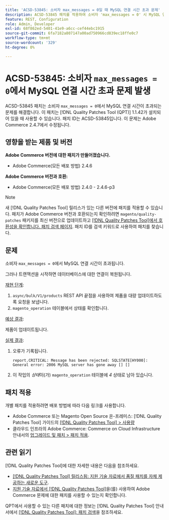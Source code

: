 ```yaml
---
title: 'ACSD-53845: 소비자 max_messages = 0일 때 MySQL 연결 시간 초과 문제'
description: ACSD-53845 패치를 적용하여 소비자 'max_messages = 0' 시 MySQL 연결 시간이 초과되는 Adobe Commerce 문제를 수정합니다.
feature: REST, Configuration
role: Admin, Developer
exl-id: 68f862ed-5401-41e9-a6cc-cef44ebc1915
source-git-commit: 6fa7182a807147a00ad750966cd839ec18ffe0c7
workflow-type: tm+mt
source-wordcount: '329'
ht-degree: 0%

---
```


# ACSD-53845: 소비자 `max_messages = 0`에서 MySQL 연결 시간 초과 문제 발생

ACSD-53845 패치는 소비자 `max_messages = 0`에서 MySQL 연결 시간이 초과되는 문제를 해결합니다. 이 패치는 [!DNL Quality Patches Tool (QPT)] 1.1.42가 설치되어 있을 때 사용할 수 있습니다. 패치 ID는 ACSD-53845입니다. 이 문제는 Adobe Commerce 2.4.7에서 수정됩니다.

## 영향을 받는 제품 및 버전

**Adobe Commerce 버전에 대한 패치가 만들어졌습니다.**

* Adobe Commerce(모든 배포 방법) 2.4.6

**Adobe Commerce 버전과 호환:**

* Adobe Commerce(모든 배포 방법) 2.4.0 - 2.4.6-p3

>[!NOTE]
>
>새 [!DNL Quality Patches Tool] 릴리스가 있는 다른 버전에 패치를 적용할 수 있습니다. 패치가 Adobe Commerce 버전과 호환되는지 확인하려면 `magento/quality-patches` 패키지를 최신 버전으로 업데이트하고 [[!DNL Quality Patches Tool]에서 호환성을 확인합니다. 패치 검색 페이지](https://experienceleague.adobe.com/tools/commerce-quality-patches/index.html). 패치 ID를 검색 키워드로 사용하여 패치를 찾습니다.

## 문제

소비자 `max_messages = 0`에서 MySQL 연결 시간이 초과됩니다.

그러나 트랜잭션을 시작하면 데이터베이스에 대한 연결이 복원됩니다.

<u>재현 단계</u>:

1. `async/bulk/V1/products` REST API 끝점을 사용하여 제품을 대량 업데이트하도록 요청을 보냅니다.
1. `magento_operation` 테이블에서 상태를 확인합니다.

<u>예상 결과</u>:

제품이 업데이트됩니다.

<u>실제 결과</u>:

1. 오류가 기록됩니다.

   ```
   report.CRITICAL: Message has been rejected: SQLSTATE[HY000]: General error: 2006 MySQL server has gone away [] []
   ```

1. 이 작업의 *상태*&#x200B;이(가) `magento_operation` 테이블에 *4* 상태로 남아 있습니다.

## 패치 적용

개별 패치를 적용하려면 배포 방법에 따라 다음 링크를 사용합니다.

* Adobe Commerce 또는 Magento Open Source 온-프레미스: [!DNL Quality Patches Tool] 가이드의 [[!DNL Quality Patches Tool] > 사용량](https://experienceleague.adobe.com/docs/commerce-operations/tools/quality-patches-tool/usage.html)
* 클라우드 인프라의 Adobe Commerce: Commerce on Cloud Infrastructure 안내서의 [업그레이드 및 패치 > 패치 적용](https://experienceleague.adobe.com/docs/commerce-cloud-service/user-guide/develop/upgrade/apply-patches.html).

## 관련 읽기

[!DNL Quality Patches Tool]에 대한 자세한 내용은 다음을 참조하세요.

* [[!DNL Quality Patches Tool] 릴리스됨: 지원 기술 자료에서 품질 패치를 자체 제공하는 새로운 도구](/help/announcements/adobe-commerce-announcements/magento-quality-patches-released-new-tool-to-self-serve-quality-patches.md).
* [지원 기술 자료에서  [!DNL Quality Patches Tool]](/help/support-tools/patches-available-in-qpt-tool/check-patch-for-magento-issue-with-magento-quality-patches.md)을(를) 사용하여 Adobe Commerce 문제에 대한 패치를 사용할 수 있는지 확인합니다.

QPT에서 사용할 수 있는 다른 패치에 대한 정보는 [!DNL Quality Patches Tool] 안내서에서 [[!DNL Quality Patches Tool]: 패치 검색](https://experienceleague.adobe.com/tools/commerce-quality-patches/index.html)을 참조하세요.
